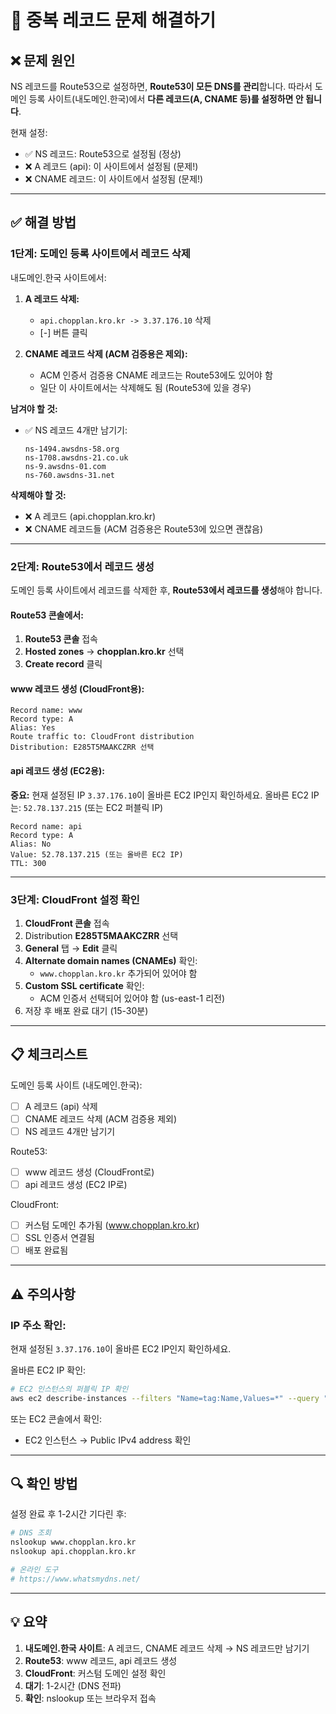 # 🔧 중복 레코드 문제 해결하기

## ❌ 문제 원인

NS 레코드를 Route53으로 설정하면, **Route53이 모든 DNS를 관리**합니다.
따라서 도메인 등록 사이트(내도메인.한국)에서 **다른 레코드(A, CNAME 등)를 설정하면 안 됩니다**.

현재 설정:
- ✅ NS 레코드: Route53으로 설정됨 (정상)
- ❌ A 레코드 (api): 이 사이트에서 설정됨 (문제!)
- ❌ CNAME 레코드: 이 사이트에서 설정됨 (문제!)

---

## ✅ 해결 방법

### 1단계: 도메인 등록 사이트에서 레코드 삭제

내도메인.한국 사이트에서:

1. **A 레코드 삭제:**
   - `api.chopplan.kro.kr -> 3.37.176.10` 삭제
   - [-] 버튼 클릭

2. **CNAME 레코드 삭제 (ACM 검증용은 제외):**
   - ACM 인증서 검증용 CNAME 레코드는 Route53에도 있어야 함
   - 일단 이 사이트에서는 삭제해도 됨 (Route53에 있을 경우)

**남겨야 할 것:**
- ✅ NS 레코드 4개만 남기기:
  ```
  ns-1494.awsdns-58.org
  ns-1708.awsdns-21.co.uk
  ns-9.awsdns-01.com
  ns-760.awsdns-31.net
  ```

**삭제해야 할 것:**
- ❌ A 레코드 (api.chopplan.kro.kr)
- ❌ CNAME 레코드들 (ACM 검증용은 Route53에 있으면 괜찮음)

---

### 2단계: Route53에서 레코드 생성

도메인 등록 사이트에서 레코드를 삭제한 후, **Route53에서 레코드를 생성**해야 합니다.

#### Route53 콘솔에서:

1. **Route53 콘솔** 접속
2. **Hosted zones** → **chopplan.kro.kr** 선택
3. **Create record** 클릭

#### www 레코드 생성 (CloudFront용):

```
Record name: www
Record type: A
Alias: Yes
Route traffic to: CloudFront distribution
Distribution: E285T5MAAKCZRR 선택
```

#### api 레코드 생성 (EC2용):

**중요:** 현재 설정된 IP `3.37.176.10`이 올바른 EC2 IP인지 확인하세요.
올바른 EC2 IP는: `52.78.137.215` (또는 EC2 퍼블릭 IP)

```
Record name: api
Record type: A
Alias: No
Value: 52.78.137.215 (또는 올바른 EC2 IP)
TTL: 300
```

---

### 3단계: CloudFront 설정 확인

1. **CloudFront 콘솔** 접속
2. Distribution **E285T5MAAKCZRR** 선택
3. **General** 탭 → **Edit** 클릭
4. **Alternate domain names (CNAMEs)** 확인:
   - `www.chopplan.kro.kr` 추가되어 있어야 함
5. **Custom SSL certificate** 확인:
   - ACM 인증서 선택되어 있어야 함 (us-east-1 리전)
6. 저장 후 배포 완료 대기 (15-30분)

---

## 📋 체크리스트

도메인 등록 사이트 (내도메인.한국):
- [ ] A 레코드 (api) 삭제
- [ ] CNAME 레코드 삭제 (ACM 검증용 제외)
- [ ] NS 레코드 4개만 남기기

Route53:
- [ ] www 레코드 생성 (CloudFront로)
- [ ] api 레코드 생성 (EC2 IP로)

CloudFront:
- [ ] 커스텀 도메인 추가됨 (www.chopplan.kro.kr)
- [ ] SSL 인증서 연결됨
- [ ] 배포 완료됨

---

## ⚠️ 주의사항

### IP 주소 확인:
현재 설정된 `3.37.176.10`이 올바른 EC2 IP인지 확인하세요.

올바른 EC2 IP 확인:
```bash
# EC2 인스턴스의 퍼블릭 IP 확인
aws ec2 describe-instances --filters "Name=tag:Name,Values=*" --query "Reservations[*].Instances[*].[PublicIpAddress]" --output table
```

또는 EC2 콘솔에서 확인:
- EC2 인스턴스 → Public IPv4 address 확인

---

## 🔍 확인 방법

설정 완료 후 1-2시간 기다린 후:

```bash
# DNS 조회
nslookup www.chopplan.kro.kr
nslookup api.chopplan.kro.kr

# 온라인 도구
# https://www.whatsmydns.net/
```

---

## 💡 요약

1. **내도메인.한국 사이트**: A 레코드, CNAME 레코드 삭제 → NS 레코드만 남기기
2. **Route53**: www 레코드, api 레코드 생성
3. **CloudFront**: 커스텀 도메인 설정 확인
4. **대기**: 1-2시간 (DNS 전파)
5. **확인**: nslookup 또는 브라우저 접속

